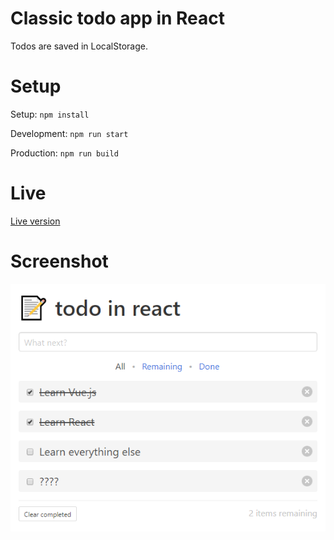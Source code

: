# Classic todo app in React
Todos are saved in LocalStorage.

# Setup
Setup: ```npm install```

Development: ```npm run start```

Production: ```npm run build```
# Live
[Live version](https://tuhnik.github.io/todo-react/)
# Screenshot
![Screenshot](/screenshots/screenshot2.PNG?raw=true)